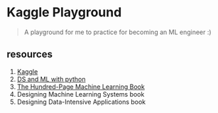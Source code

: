# Kaggle Playground
> A playground for me to practice for becoming an ML engineer :)

## resources
1. [Kaggle](https://www.kaggle.com/)
2. [DS and ML with python](https://github.com/SuvroBaner/Python-for-Data-Science-and-Machine-Learning-Bootcamp)
3. [The Hundred-Page Machine Learning Book](http://themlbook.com/wiki/doku.php?id=start&do=index)
4. Designing Machine Learning Systems book
5. Designing Data-Intensive Applications book